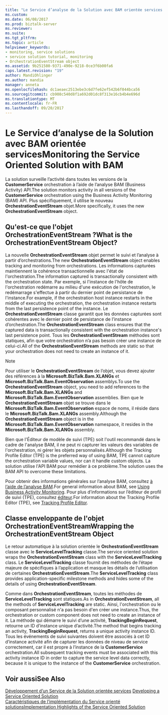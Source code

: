 ```yaml
---
title: "Le Service d’analyse de la Solution avec BAM orientée services | Documents Microsoft"
ms.custom: 
ms.date: 06/08/2017
ms.prod: biztalk-server
ms.reviewer: 
ms.suite: 
ms.tgt_pltfrm: 
ms.topic: article
helpviewer_keywords:
- monitoring, service solutions
- service solution tutorial, monitoring
- OrchestrationEventStream object
ms.assetid: 9b251580-9371-490e-9218-0ce3f6b00fa6
caps.latest.revision: "19"
author: MandiOhlinger
ms.author: mandia
manager: anneta
ms.openlocfilehash: dc1aeaec2513ebe3c6d7fe62ef542b6f044bca56
ms.sourcegitcommit: cb908c540d8f1a692d01dc8f313e16cb4b4e696d
ms.translationtype: MT
ms.contentlocale: fr-FR
ms.lasthandoff: 09/20/2017
---
```

# <a name="monitoring-the-service-oriented-solution-with-bam"></a><span data-ttu-id="74472-102">Le Service d’analyse de la Solution avec BAM orientée services</span><span class="sxs-lookup"><span data-stu-id="74472-102">Monitoring the Service Oriented Solution with BAM</span></span>
<span data-ttu-id="74472-103">La solution surveille l’activité dans toutes les versions de la **CustomerService** orchestration à l’aide de l’analyse BAM (Business Activity) API.</span><span class="sxs-lookup"><span data-stu-id="74472-103">The solution monitors activity in all versions of the **CustomerService** orchestration using the Business Activity Monitoring (BAM) API.</span></span> <span data-ttu-id="74472-104">Plus spécifiquement, il utilise le nouveau **OrchestrationEventStream** objet.</span><span class="sxs-lookup"><span data-stu-id="74472-104">More specifically, it uses the new **OrchestrationEventStream** object.</span></span>  
  
## <a name="what-is-the-orchestrationeventstream-object"></a><span data-ttu-id="74472-105">Qu'est-ce que l'objet OrchestrationEventStream ?</span><span class="sxs-lookup"><span data-stu-id="74472-105">What is the OrchestrationEventStream Object?</span></span>  
 <span data-ttu-id="74472-106">La nouvelle **OrchestrationEventStream** objet permet le suivi et l’analyse à partir d’orchestrations.</span><span class="sxs-lookup"><span data-stu-id="74472-106">The new **OrchestrationEventStream** object enables tracking and monitoring from orchestrations.</span></span> <span data-ttu-id="74472-107">Les informations capturées maintiennent la cohérence transactionnelle avec l'état de l'orchestration.</span><span class="sxs-lookup"><span data-stu-id="74472-107">The information captured is transactionally consistent with the orchestration state.</span></span> <span data-ttu-id="74472-108">Par exemple, si l'instance de l'hôte de l'orchestration redémarre au milieu d'une exécution de l'orchestration, le redémarrage s'effectue à partir du dernier point de persistance de l'instance.</span><span class="sxs-lookup"><span data-stu-id="74472-108">For example, if the orchestration host instance restarts in the middle of executing the orchestration, the orchestration instance restarts from the last persistence point of the instance.</span></span> <span data-ttu-id="74472-109">Le **OrchestrationEventStream** classe garantit que les données capturées sont cohérentes avec le dernier point de persistance de l’instance d’orchestration.</span><span class="sxs-lookup"><span data-stu-id="74472-109">The **OrchestrationEventStream** class ensures that the captured data is transactionally consistent with the orchestration instance's last persistence point.</span></span> <span data-ttu-id="74472-110">Tous les **OrchestrationEventStream** méthodes sont statiques, afin que votre orchestration n’a pas besoin créer une instance de celui-ci.</span><span class="sxs-lookup"><span data-stu-id="74472-110">All of the **OrchestrationEventStream** methods are static so that your orchestration does not need to create an instance of it.</span></span>  
  
> [!NOTE]
>  <span data-ttu-id="74472-111">Pour utiliser le **OrchestrationEventStream** de l’objet, vous devez ajouter des références à la **Microsoft.BizTalk.Bam.XLANGs** et **Microsoft.BizTalk.Bam.EventObservation** assemblys.</span><span class="sxs-lookup"><span data-stu-id="74472-111">To use the **OrchestrationEventStream** object, you need to add references to the **Microsoft.BizTalk.Bam.XLANGs** and **Microsoft.BizTalk.Bam.EventObservation** assemblies.</span></span> <span data-ttu-id="74472-112">Bien que le **OrchestrationEventStream** objet se trouve dans le **Microsoft.BizTalk.Bam.EventObservation** espace de noms, il réside dans le **Microsoft.BizTalk.Bam.XLANGs** assembly.</span><span class="sxs-lookup"><span data-stu-id="74472-112">Although the **OrchestrationEventStream** object is in the **Microsoft.BizTalk.Bam.EventObservation** namespace, it resides in the **Microsoft.BizTalk.Bam.XLANGs** assembly.</span></span>  
  
 <span data-ttu-id="74472-113">Bien que l'Éditeur de modèle de suivi (TPE) soit l'outil recommandé dans le cadre de l'analyse BAM, il ne peut ni capturer les valeurs des variables de l'orchestration, ni gérer les objets personnalisés.</span><span class="sxs-lookup"><span data-stu-id="74472-113">Although the Tracking Profile Editor (TPE) is the preferred way of using BAM, TPE cannot capture the orchestration variable values, nor can it handle custom objects.</span></span> <span data-ttu-id="74472-114">La solution utilise l'API BAM pour remédier à ce problème.</span><span class="sxs-lookup"><span data-stu-id="74472-114">The solution uses the BAM API to overcome these limitations.</span></span>  
  
 <span data-ttu-id="74472-115">Pour obtenir des informations générales sur l’analyse BAM, consultez [à l’aide de l’analyse BAM](../core/using-business-activity-monitoring.md).</span><span class="sxs-lookup"><span data-stu-id="74472-115">For general information about BAM, see [Using Business Activity Monitoring](../core/using-business-activity-monitoring.md).</span></span> <span data-ttu-id="74472-116">Pour plus d’informations sur l’éditeur de profil de suivi (TPE), consultez [éditeur](../core/tracking-profile-editor.md).</span><span class="sxs-lookup"><span data-stu-id="74472-116">For information about the Tracking Profile Editor (TPE), see [Tracking Profile Editor](../core/tracking-profile-editor.md).</span></span>  
  
## <a name="wrapping-the-orchestrationeventstream-object"></a><span data-ttu-id="74472-117">Classe enveloppante de l'objet OrchestrationEventStream</span><span class="sxs-lookup"><span data-stu-id="74472-117">Wrapping the OrchestrationEventStream Object</span></span>  
 <span data-ttu-id="74472-118">Le retour automatique à la solution orientée le **OrchestrationEventStream** classe avec le **ServiceLevelTracking** classe.</span><span class="sxs-lookup"><span data-stu-id="74472-118">The service oriented solution wraps the **OrchestrationEventStream** class with the **ServiceLevelTracking** class.</span></span> <span data-ttu-id="74472-119">Le **ServiceLevelTracking** classe fournit des méthodes de l’étape majeure de spécifiques à l’application et masque les détails de l’utilisation de certaines **OrchestrationEventStream**.</span><span class="sxs-lookup"><span data-stu-id="74472-119">The **ServiceLevelTracking** class provides application-specific milestone methods and hides some of the details of using **OrchestrationEventStream**.</span></span>  
  
 <span data-ttu-id="74472-120">Comme dans **OrchestrationEventStream**, toutes les méthodes de **ServiceLevelTracking** sont statiques.</span><span class="sxs-lookup"><span data-stu-id="74472-120">As in **OrchestrationEventStream**, all the methods of **ServiceLevelTracking** are static.</span></span> <span data-ttu-id="74472-121">Ainsi, l'orchestration ou le composant personnalisé n'a pas besoin d'en créer une instance.</span><span class="sxs-lookup"><span data-stu-id="74472-121">Thus, the orchestration or custom component does not need to create an instance of it.</span></span> <span data-ttu-id="74472-122">La méthode qui démarre le suivi d’une activité, **TrackingBeginRequest**, retourne un ID d’instance unique d’activité.</span><span class="sxs-lookup"><span data-stu-id="74472-122">The method that begins tracking an activity, **TrackingBeginRequest**, returns a unique activity instance ID.</span></span> <span data-ttu-id="74472-123">Tous les événements de suivi suivantes doivent être associés à cet ID d’instance activité afin de capturer les données de niveau de service correctement, car il est propre à l’instance de la **CustomerService** orchestration.</span><span class="sxs-lookup"><span data-stu-id="74472-123">All subsequent tracking events must be associated with this activity instance ID in order to capture the service level data correctly, because it is unique to the instance of the **CustomerService** orchestration.</span></span>  
  
## <a name="see-also"></a><span data-ttu-id="74472-124">Voir aussi</span><span class="sxs-lookup"><span data-stu-id="74472-124">See Also</span></span>  
 <span data-ttu-id="74472-125">[Développement d’un Service de la Solution orientée services](../core/developing-a-service-oriented-solution.md) </span><span class="sxs-lookup"><span data-stu-id="74472-125">[Developing a Service Oriented Solution](../core/developing-a-service-oriented-solution.md) </span></span>  
 [<span data-ttu-id="74472-126">Caractéristiques de l’implémentation du Service orienté solutions</span><span class="sxs-lookup"><span data-stu-id="74472-126">Implementation Highlights of the Service Oriented Solution</span></span>](../core/implementation-highlights-of-the-service-oriented-solution.md)
